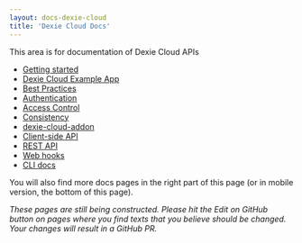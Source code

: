 ```yaml
---
layout: docs-dexie-cloud
title: 'Dexie Cloud Docs'
---
```


This area is for documentation of Dexie Cloud APIs

- [Getting started](/cloud/#getting-started)
- [Dexie Cloud Example App](https://github.com/dexie/Dexie.js/tree/master/samples/dexie-cloud-todo-app)
- [Best Practices](/cloud/docs/best-practices)
- [Authentication](/cloud/docs/authentication)
- [Access Control](/cloud/docs/access-control)
- [Consistency](/cloud/docs/consistency)
- [dexie-cloud-addon](dexie-cloud-addon)
- [Client-side API](dexie-cloud-addon#api)
- [REST API](rest-api)
- [Web hooks](web-hooks)
- [CLI docs](cli)

You will also find more docs pages in the right part of this page (or in mobile version, the bottom of this page).

_These pages are still being constructed. Please hit the Edit on GitHub button on pages where you find texts that you believe should be changed. Your changes will result in a GitHub PR._
